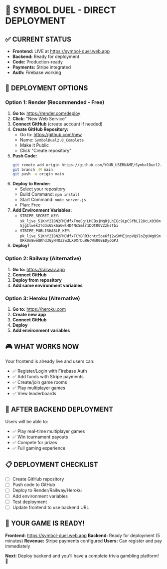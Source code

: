 # 🚀 SYMBOL DUEL - DIRECT DEPLOYMENT

## ✅ CURRENT STATUS
- **Frontend:** LIVE at https://symbol-duel.web.app
- **Backend:** Ready for deployment
- **Code:** Production-ready
- **Payments:** Stripe integrated
- **Auth:** Firebase working

## 🎯 DEPLOYMENT OPTIONS

### Option 1: Render (Recommended - Free)

1. **Go to:** https://render.com/deploy
2. **Click:** "New Web Service"
3. **Connect GitHub** (create account if needed)
4. **Create GitHub Repository:**
   - Go to: https://github.com/new
   - Name: `SymbolDuel2.0_Complete`
   - Make it Public
   - Click "Create repository"
5. **Push Code:**
   ```bash
   git remote add origin https://github.com/YOUR_USERNAME/SymbolDuel2.0_Complete.git
   git branch -M main
   git push -u origin main
   ```
6. **Deploy to Render:**
   - Select your repository
   - Build Command: `npm install`
   - Start Command: `node server.js`
   - Plan: Free
7. **Add Environment Variables:**
   - `STRIPE_SECRET_KEY`: `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`
   - `STRIPE_PUBLISHABLE_KEY`: `pk_live_51KnY2IBN2FMJdfxFCYBRR3cntr5oe6fj2wSWMIjnpVQ9loZgUWg0SmORk0n8weQKhd3GyH4OZzw3LX0XrDuR6cWm008EDyoGPJ`
8. **Deploy!**

### Option 2: Railway (Alternative)

1. **Go to:** https://railway.app
2. **Connect GitHub**
3. **Deploy from repository**
4. **Add same environment variables**

### Option 3: Heroku (Alternative)

1. **Go to:** https://heroku.com
2. **Create new app**
3. **Connect GitHub**
4. **Deploy**
5. **Add environment variables**

## 🎮 WHAT WORKS NOW

Your frontend is already live and users can:
- ✅ Register/Login with Firebase Auth
- ✅ Add funds with Stripe payments
- ✅ Create/join game rooms
- ✅ Play multiplayer games
- ✅ View leaderboards

## 🚀 AFTER BACKEND DEPLOYMENT

Users will be able to:
- ✅ Play real-time multiplayer games
- ✅ Win tournament payouts
- ✅ Compete for prizes
- ✅ Full gaming experience

## 📋 DEPLOYMENT CHECKLIST

- [ ] Create GitHub repository
- [ ] Push code to GitHub
- [ ] Deploy to Render/Railway/Heroku
- [ ] Add environment variables
- [ ] Test deployment
- [ ] Update frontend to use backend URL

## 🎯 YOUR GAME IS READY!

**Frontend:** https://symbol-duel.web.app
**Backend:** Ready for deployment (5 minutes)
**Revenue:** Stripe payments configured
**Users:** Can register and pay immediately

**Next:** Deploy backend and you'll have a complete trivia gambling platform! 🎯
